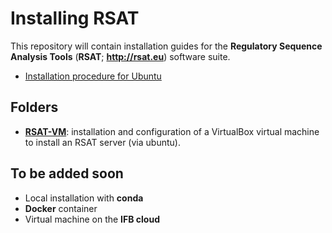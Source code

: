 # Installing RSAT

This repository will contain installation guides for the **Regulatory Sequence Analysis Tools** (**RSAT**; **<http://rsat.eu>**) software suite. 

- [Installation procedure for Ubuntu](installing_RSAT_procedure.html)

## Folders

- **[RSAT-VM](RSAT-VM)**: installation and configuration of a VirtualBox virtual machine to install an RSAT server (via ubuntu).


## To be added soon

- Local installation with **conda**
- **Docker** container 
- Virtual machine on the **IFB cloud**

